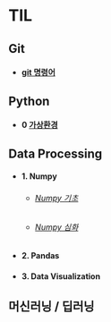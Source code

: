 # TIL
    
## Git
- #### [git 명령어](https://github.com/hanjhoon/hanjhoon.github.io/blob/main/git%20%EB%AA%85%EB%A0%B9%EC%96%B4.md)
    
## Python    
- #### 0 [가상환경](https://github.com/hanjhoon/hanjhoon.github.io/blob/main/Python/virtualenv.md)    
## Data Processing      
- #### 1. Numpy
  - ###### [Numpy 기초](https://github.com/hanjhoon/hanjhoon.github.io/blob/main/Data%20Processing/Numpy/Numpy%EA%B8%B0%EC%B4%88.ipynb)
  - ###### [Numpy 심화](https://github.com/hanjhoon/hanjhoon.github.io/blob/main/Data%20Processing/Numpy/Numpy%EC%8B%AC%ED%99%94.ipynb)    
- #### 2. Pandas
- #### 3. Data Visualization
## 머신러닝 / 딥러닝
